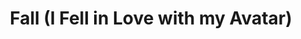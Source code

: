 ---
layout: projectPageNew
title: 'Fall (I Fell in Love with my Avatar)'
year: 2022
medium: digital simulation
paragraphs:
 - text: |
    Fall (I Fell in Love with my Avatar) is a real-time, non-interactive simulation which romanticizes the simpler life of a virtual being in a post-capitalist internet. In a deserted digital backyard, a bohemian half-cat, half-human avatar is stuck riding on a swing, while coping with feelings of joy, exhaustion and frustration. As you witness her perpetual swinging, a short letter unfolds.<br/><br/>
 - text: |
    The project was be released as a free download in October 2022 as part of Dynamic Links, a series of commissioned works featuring Romanian digital artists coordinated by <a href="https://nicomures.com" target="_blank">Nicoleta Mures</a> in collaboration with <a href="https://spam-index.com" target="_blank">Spam Index</a>.<br/><br/>
 - text: |
    <a href="https://mocancezar.itch.io/fall-i-fell-in-love-with-my-avatar" target="_blank">Download here.</a><br/><br/><br/>
 - text: |
    <b>Exhibitions</b><br/>
    <a href="https://spam-index.com/projects/cezar-mocan/">Dynamic Links</a> (online, 2022), curated by Nicoleta Mures <br/>

images:
 - url: https://player.vimeo.com/video/759268552
   vimeo: true
   description: Screen recording of the real-time software.

 - url: https://img.itch.zone/aW1hZ2UvMTc0NDcwOS8xMDI2NzUzOS5qcGc=/original/j8V9Vv.jpg
   description: Still from the <i>Fall.exe</i> real-time simulation.

 - url: https://img.itch.zone/aW1hZ2UvMTc0NDcwOS8xMDI2NzU0MC5qcGc=/original/0mDwPD.jpg
   description: Still from the <i>Fall.exe</i> real-time simulation.

 - url: https://img.itch.zone/aW1nLzEwMjY3NzA1LmpwZw==/original/%2BB4nla.jpg
   description: Still from the <i>Fall.exe</i> real-time simulation.

 - url: https://img.itch.zone/aW1hZ2UvMTc0NDcwOS8xMDI2NzUzNi5qcGc=/original/nkHTkc.jpg
   description: Still from the <i>Fall.exe</i> real-time simulation.

---
